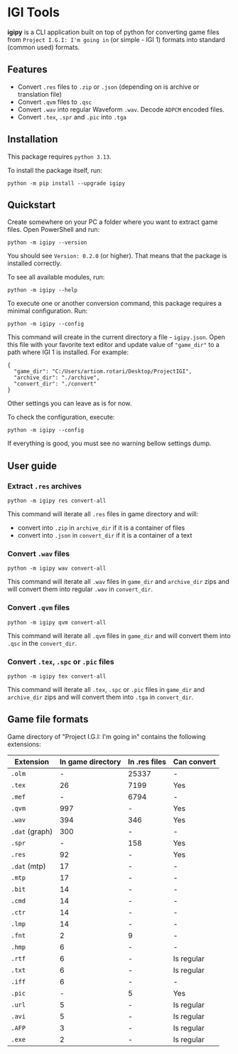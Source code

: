 # IGI Tools

**igipy** is a CLI application built on top of python for converting game files from `Project I.G.I: I'm going in` (or simple - IGI 1) formats into standard (common used) formats.

## Features

- Convert `.res` files to `.zip` or `.json` (depending on is archive or translation file)
- Convert `.qvm` files to `.qsc`
- Convert `.wav` into regular Waveform `.wav`. Decode `ADPCM` encoded files.
- Convert `.tex`, `.spr` and `.pic` into `.tga`

## Installation

This package requires `python 3.13`.

To install the package itself, run:

```
python -m pip install --upgrade igipy
```

## Quickstart

Create somewhere on your PC a folder where you want to extract game files. Open PowerShell and run:

```
python -m igipy --version
```

You should see `Version: 0.2.0` (or higher). That means that the package is installed correctly.

To see all available modules, run:

```
python -m igipy --help
```

To execute one or another conversion command, this package requires a minimal configuration. Run:

```
python -m igipy --config
```

This command will create in the current directory a file - `igipy.json`. Open this file with your favorite text editor and update value of `"game_dir"` to a path where IGI 1 is installed. For example:

```
{
  "game_dir": "C:/Users/artiom.rotari/Desktop/ProjectIGI",
  "archive_dir": "./archive",
  "convert_dir": "./convert"
}
```

Other settings you can leave as is for now.

To check the configuration, execute:

```
python -m igipy --config
```

If everything is good, you must see no warning bellow settings dump.


## User guide

### Extract `.res` archives

```
python -m igipy res convert-all
```

This command will iterate all `.res` files in game directory and will:
- convert into `.zip` in `archive_dir` if it is a container of files
- convert into `.json` in `convert_dir` if it is a container of a text

### Convert `.wav` files

```
python -m igipy wav convert-all
```

This command will iterate all `.wav` files in `game_dir` and `archive_dir` zips and will convert them into regular `.wav` in `convert_dir`.

### Convert `.qvm` files

```
python -m igipy qvm convert-all
```

This command will iterate all `.qvm` files in `game_dir` and will convert them into `.qsc` in the `convert_dir`.

### Convert `.tex`, `.spc` or `.pic` files

```
python -m igipy tex convert-all
```

This command will iterate all `.tex`, `.spc` or `.pic` files in `game_dir` and `archive_dir` zips and will convert them into `.tga` in `convert_dir`.


## Game file formats

Game directory of "Project I.G.I: I'm going in" contains the following extensions:

| Extension      | In game directory | In .res files | Can convert |
|----------------|-------------------|---------------|-------------|
| `.olm`         | -                 | 25337         | -           |
| `.tex`         | 26                | 7199          | Yes         |
| `.mef`         | -                 | 6794          | -           |
| `.qvm`         | 997               | -             | Yes         |
| `.wav`         | 394               | 346           | Yes         |
| `.dat` (graph) | 300               | -             | -           |
| `.spr`         | -                 | 158           | Yes         |
| `.res`         | 92                | -             | Yes         |
| `.dat` (mtp)   | 17                | -             | -           |
| `.mtp`         | 17                | -             | -           |
| `.bit`         | 14                | -             | -           |
| `.cmd`         | 14                | -             | -           |
| `.ctr`         | 14                | -             | -           |
| `.lmp`         | 14                | -             | -           |
| `.fnt`         | 2                 | 9             | -           |
| `.hmp`         | 6                 | -             | -           |
| `.rtf`         | 6                 | -             | Is regular  |
| `.txt`         | 6                 | -             | Is regular  |
| `.iff`         | 6                 | -             | -           |
| `.pic`         | -                 | 5             | Yes         |
| `.url`         | 5                 | -             | Is regular  |
| `.avi`         | 5                 | -             | Is regular  |
| `.AFP`         | 3                 | -             | Is regular  |
| `.exe`         | 2                 | -             | Is regular  |
